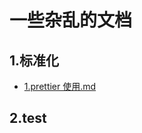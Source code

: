 # 一些杂乱的文档

## 1.标准化

- [1.prettier 使用.md](https://github.com/Atlanstis/documents/blob/main/src/1.%E6%A0%87%E5%87%86%E5%8C%96/1.prettier%20%E4%BD%BF%E7%94%A8.md)

## 2.test

